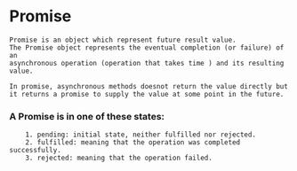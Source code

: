 # Promise

    Promise is an object which represent future result value.
    The Promise object represents the eventual completion (or failure) of an
    asynchronous operation (operation that takes time ) and its resulting value.

    In promise, asynchronous methods doesnot return the value directly but
    it returns a promise to supply the value at some point in the future.

### A Promise is in one of these states:

        1. pending: initial state, neither fulfilled nor rejected.
        2. fulfilled: meaning that the operation was completed successfully.
        3. rejected: meaning that the operation failed.
